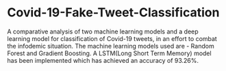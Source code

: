 # Covid-19-Fake-Tweet-Classification
A comparative analysis of two machine learning models and a deep learning model for classification of Covid-19 tweets, in an effort to combat the infodemic situation. 
The machine learning models used are - Random Forest and Gradient Boosting.
A LSTM(Long Short Term Memory) model has been implemented which has achieved an accuracy of 93.26%. 
